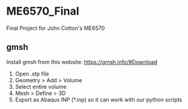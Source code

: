 # ME6570_Final
Final Project for John Cotton's ME6570

## gmsh

Install gmsh from this website: https://gmsh.info/#Download

1. Open .stp file
2. Geometry > Add > Volume
3. Select entire volume
4. Mesh > Define > 3D
5. Export as Abaqus INP (*.inp) so it can work with our python scripts

